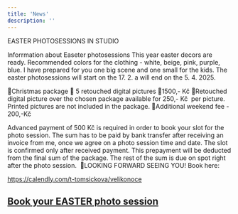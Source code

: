 ```yaml
---
title: 'News'
description: ''
---
```


EASTER PHOTOSESSIONS IN STUDIO

Inforrmation about Easeter photosessions
This year easter decors are ready. Recommended colors for the clothing - white, beige, pink, purple, blue. I have prepared for you one big scene and one small for the kids. The easter photosessions will start on the 17. 2. a will end on the 5. 4. 2025.

🐥Christmas package 🐣 5 retouched digital pictures 🐣1500,- Kč
🐣Retouched digital picture over the chosen package available for 250,- Kč  per picture. Printed pictures are not included in the package.
🐣Additional weekend fee - 200,-Kč

Advanced payment of 500 Kč is required in order to book your slot for the photo session. The sum has to be paid by bank transfer after receiving an invoice from me, once we agree on a photo session time and date. The slot is confirmed only after received payment. This prepayment will be deducted from the final sum of the package. The rest of the sum is due on spot right after the photo session. 
🐣LOOKING FORWARD SEEING YOU!
Book here: 

https://calendly.com/t-tomsickova/velikonoce

## [**Book your EASTER photo session**](/en/contact) 
